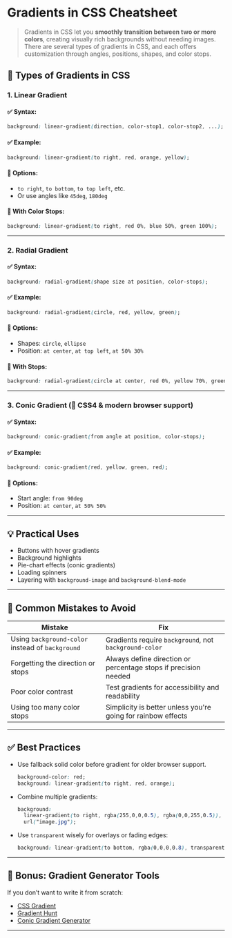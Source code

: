 # Gradients in CSS Cheatsheet 

> Gradients in CSS let you **smoothly transition between two or more colors**, creating visually rich backgrounds without needing images. There are several types of gradients in CSS, and each offers customization through angles, positions, shapes, and color stops.


## 🎨 Types of Gradients in CSS

### 1. **Linear Gradient**

#### ✅ Syntax:

```css
background: linear-gradient(direction, color-stop1, color-stop2, ...);
```

#### ✅ Example:

```css
background: linear-gradient(to right, red, orange, yellow);
```

#### 🔧 Options:

* `to right`, `to bottom`, `to top left`, etc.
* Or use angles like `45deg`, `180deg`

#### 🔁 With Color Stops:

```css
background: linear-gradient(to right, red 0%, blue 50%, green 100%);
```

---

### 2. **Radial Gradient**

#### ✅ Syntax:

```css
background: radial-gradient(shape size at position, color-stops);
```

#### ✅ Example:

```css
background: radial-gradient(circle, red, yellow, green);
```

#### 🔧 Options:

* Shapes: `circle`, `ellipse`
* Position: `at center`, `at top left`, `at 50% 30%`

#### 🔁 With Stops:

```css
background: radial-gradient(circle at center, red 0%, yellow 70%, green 100%);
```

---

### 3. **Conic Gradient** (🎯 CSS4 & modern browser support)

#### ✅ Syntax:

```css
background: conic-gradient(from angle at position, color-stops);
```

#### ✅ Example:

```css
background: conic-gradient(red, yellow, green, red);
```

#### 🔧 Options:

* Start angle: `from 90deg`
* Position: `at center`, `at 50% 50%`

---

## 💡 Practical Uses

* Buttons with hover gradients
* Background highlights
* Pie-chart effects (conic gradients)
* Loading spinners
* Layering with `background-image` and `background-blend-mode`

---

## 🚫 Common Mistakes to Avoid

| Mistake                                          | Fix                                                             |
| ------------------------------------------------ | --------------------------------------------------------------- |
| Using `background-color` instead of `background` | Gradients require `background`, not `background-color`          |
| Forgetting the direction or stops                | Always define direction or percentage stops if precision needed |
| Poor color contrast                              | Test gradients for accessibility and readability                |
| Using too many color stops                       | Simplicity is better unless you're going for rainbow effects    |

---

## ✅ Best Practices

* Use fallback solid color before gradient for older browser support.

  ```css
  background-color: red;
  background: linear-gradient(to right, red, orange);
  ```

* Combine multiple gradients:

  ```css
  background: 
    linear-gradient(to right, rgba(255,0,0,0.5), rgba(0,0,255,0.5)),
    url("image.jpg");
  ```

* Use `transparent` wisely for overlays or fading edges:

  ```css
  background: linear-gradient(to bottom, rgba(0,0,0,0.8), transparent);
  ```

---

## 🧪 Bonus: Gradient Generator Tools

If you don’t want to write it from scratch:

* [CSS Gradient](https://cssgradient.io/)
* [Gradient Hunt](https://gradienthunt.com/)
* [Conic Gradient Generator](https://css-generators.com/conic-gradient/)

---

